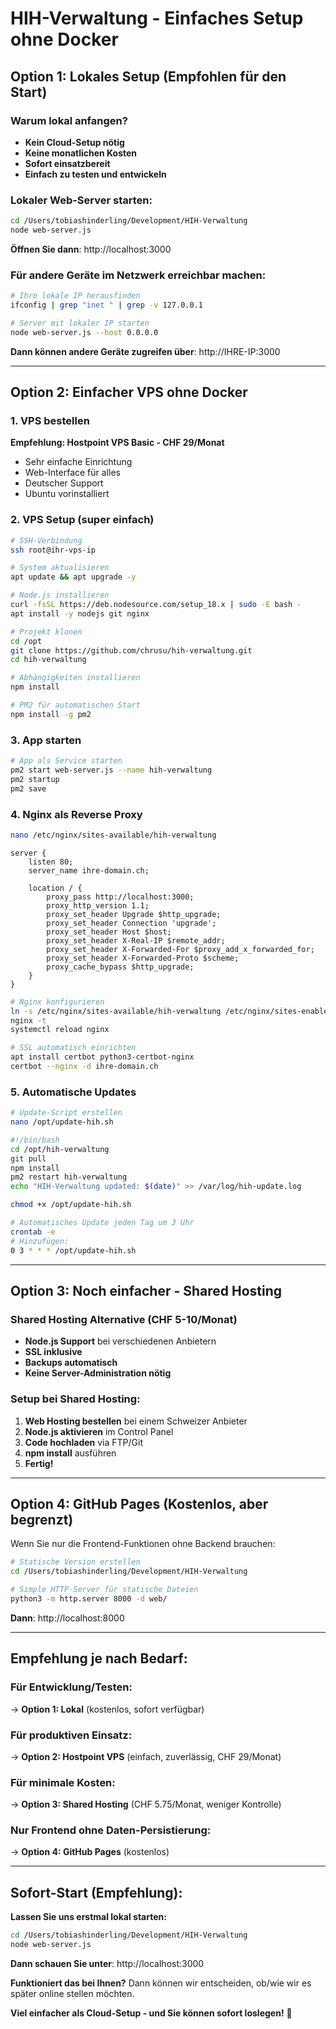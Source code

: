 # HIH-Verwaltung - Einfaches Setup ohne Docker

## Option 1: Lokales Setup (Empfohlen für den Start)

### Warum lokal anfangen?
- **Kein Cloud-Setup nötig**
- **Keine monatlichen Kosten**
- **Sofort einsatzbereit**
- **Einfach zu testen und entwickeln**

### Lokaler Web-Server starten:
```bash
cd /Users/tobiashinderling/Development/HIH-Verwaltung
node web-server.js
```

**Öffnen Sie dann**: http://localhost:3000

### Für andere Geräte im Netzwerk erreichbar machen:
```bash
# Ihre lokale IP herausfinden
ifconfig | grep "inet " | grep -v 127.0.0.1

# Server mit lokaler IP starten
node web-server.js --host 0.0.0.0
```

**Dann können andere Geräte zugreifen über**: http://IHRE-IP:3000

---

## Option 2: Einfacher VPS ohne Docker

### 1. VPS bestellen
**Empfehlung: Hostpoint VPS Basic - CHF 29/Monat**
- Sehr einfache Einrichtung
- Web-Interface für alles
- Deutscher Support
- Ubuntu vorinstalliert

### 2. VPS Setup (super einfach)
```bash
# SSH-Verbindung
ssh root@ihr-vps-ip

# System aktualisieren
apt update && apt upgrade -y

# Node.js installieren
curl -fsSL https://deb.nodesource.com/setup_18.x | sudo -E bash -
apt install -y nodejs git nginx

# Projekt klonen
cd /opt
git clone https://github.com/chrusu/hih-verwaltung.git
cd hih-verwaltung

# Abhängigkeiten installieren
npm install

# PM2 für automatischen Start
npm install -g pm2
```

### 3. App starten
```bash
# App als Service starten
pm2 start web-server.js --name hih-verwaltung
pm2 startup
pm2 save
```

### 4. Nginx als Reverse Proxy
```bash
nano /etc/nginx/sites-available/hih-verwaltung
```

```nginx
server {
    listen 80;
    server_name ihre-domain.ch;
    
    location / {
        proxy_pass http://localhost:3000;
        proxy_http_version 1.1;
        proxy_set_header Upgrade $http_upgrade;
        proxy_set_header Connection 'upgrade';
        proxy_set_header Host $host;
        proxy_set_header X-Real-IP $remote_addr;
        proxy_set_header X-Forwarded-For $proxy_add_x_forwarded_for;
        proxy_set_header X-Forwarded-Proto $scheme;
        proxy_cache_bypass $http_upgrade;
    }
}
```

```bash
# Nginx konfigurieren
ln -s /etc/nginx/sites-available/hih-verwaltung /etc/nginx/sites-enabled/
nginx -t
systemctl reload nginx

# SSL automatisch einrichten
apt install certbot python3-certbot-nginx
certbot --nginx -d ihre-domain.ch
```

### 5. Automatische Updates
```bash
# Update-Script erstellen
nano /opt/update-hih.sh
```

```bash
#!/bin/bash
cd /opt/hih-verwaltung
git pull
npm install
pm2 restart hih-verwaltung
echo "HIH-Verwaltung updated: $(date)" >> /var/log/hih-update.log
```

```bash
chmod +x /opt/update-hih.sh

# Automatisches Update jeden Tag um 3 Uhr
crontab -e
# Hinzufügen:
0 3 * * * /opt/update-hih.sh
```

---

## Option 3: Noch einfacher - Shared Hosting

### Shared Hosting Alternative (CHF 5-10/Monat)
- **Node.js Support** bei verschiedenen Anbietern
- **SSL inklusive**
- **Backups automatisch**
- **Keine Server-Administration nötig**

### Setup bei Shared Hosting:
1. **Web Hosting bestellen** bei einem Schweizer Anbieter
2. **Node.js aktivieren** im Control Panel
3. **Code hochladen** via FTP/Git
4. **npm install** ausführen
5. **Fertig!**

---

## Option 4: GitHub Pages (Kostenlos, aber begrenzt)

Wenn Sie nur die Frontend-Funktionen ohne Backend brauchen:

```bash
# Statische Version erstellen
cd /Users/tobiashinderling/Development/HIH-Verwaltung

# Simple HTTP-Server für statische Dateien
python3 -m http.server 8000 -d web/
```

**Dann**: http://localhost:8000

---

## Empfehlung je nach Bedarf:

### **Für Entwicklung/Testen:**
→ **Option 1: Lokal** (kostenlos, sofort verfügbar)

### **Für produktiven Einsatz:**
→ **Option 2: Hostpoint VPS** (einfach, zuverlässig, CHF 29/Monat)

### **Für minimale Kosten:**
→ **Option 3: Shared Hosting** (CHF 5.75/Monat, weniger Kontrolle)

### **Nur Frontend ohne Daten-Persistierung:**
→ **Option 4: GitHub Pages** (kostenlos)

---

## Sofort-Start (Empfehlung):

**Lassen Sie uns erstmal lokal starten:**

```bash
cd /Users/tobiashinderling/Development/HIH-Verwaltung
node web-server.js
```

**Dann schauen Sie unter**: http://localhost:3000

**Funktioniert das bei Ihnen?** Dann können wir entscheiden, ob/wie wir es später online stellen möchten.

**Viel einfacher als Cloud-Setup - und Sie können sofort loslegen!** 🚀